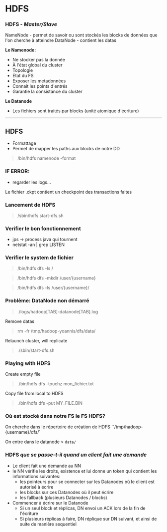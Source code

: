 # HDFS

### HDFS *- Master/Slave*

NameNode - permet de savoir ou sont stockés les blocks de données que l'on cherche à atteindre
DataNode - contient les datas 

**Le Namenode:**
- Ne stocker pas la donnée
- À l'état global du cluster
 - Topologie
 - Etat du FS
 - Exposer les metadonnées
- Connait les points d'entrés
- Garantie la consistance du cluster

**Le Datanode**
- Les fichiers sont traités par blocks (unité atomique d'écriture)


- - -

## HDFS 

- Formattage
 - Permet de mapper les paths aux blocks de notre DD
 > /bin/hdfs namenode -format

### IF ERROR:
- regarder les logs...

Le fichier .ckpt contient un checkpoint des transactions faites


### Lancement de HDFS 
> /sbin/hdfs start-dfs.sh


### Verifier le bon fonctionnement
- jps -> process java qui tournent
- netstat -an | grep LISTEN


### Verifier le system de fichier
> /bin/hdfs dfs -ls /

> /bin/hdfs dfs -mkdir /user/{username}

> /bin/hdfs dfs -ls /user/{username}/


### Problème: DataNode non démarré
> ./logs/hadoop[TAB]-datanode[TAB].log

Remove datas

> rm -fr /tmp/hadoop-yoannis/dfs/data/

Relaunch cluster, will replicate

> ./sbin/start-dfs.sh




### Playing with HDFS

Create empty file

> ./bin/hdfs dfs -touchz mon_fichier.txt

Copy file from local to HDFS

> ./bin/hdfs dfs -put MY_FILE.BIN



### Où est stocké dans notre FS le FS HDFS?

On cherche dans le répertoire de création de HDFS ``/tmp/hadoop-{username}/dfs/`

On entre dans le datanode > `data/`


### HDFS *que se passe-t-il quand un client fait une demande*
- Le client fait une demande au NN
- le NN vérifie les droits, existence et lui donne un token qui contient les informations suivantes: 
  - les pointeurs pour se connecter sur les Datanodes où le client est autorisé à écrire
  - les blocks sur ces Datanodes où il peut écrire
  - les fallback (plusieurs Datanodes / blocks)
- Commencer à écrire sur le Datanode
  - Si un seul block et réplicas, DN envoi un ACK lors de la fin de l'écriture
  - Si plusieurs réplicas à faire, DN réplique sur DN suivant, et ainsi de suite de manière sequentiel 
 
